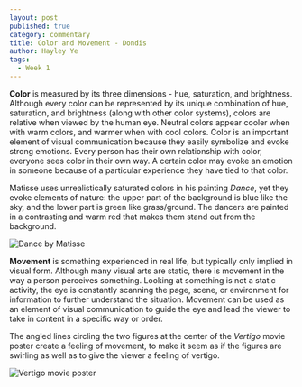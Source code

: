 ```yaml
---
layout: post
published: true
category: commentary
title: Color and Movement - Dondis
author: Hayley Ye
tags:
  - Week 1
---
```

**Color** is measured by its three dimensions - hue, saturation, and brightness. Although every color can be represented by its unique combination of hue, saturation, and brightness (along with other color systems), colors are relative when viewed by the human eye. Neutral colors appear cooler when with warm colors, and warmer when with cool colors. Color is an important element of visual communication because they easily symbolize and evoke strong emotions. Every person has their own relationship with color, everyone sees color in their own way. A certain color may evoke an emotion in someone because of a particular experience they have tied to that color. 

Matisse uses unrealistically saturated colors in his painting _Dance_, yet they evoke elements of nature: the upper part of the background is blue like the sky, and the lower part is green like grass/ground. The dancers are painted in a contrasting and warm red that makes them stand out from the background. 

![Dance by Matisse]({{site.baseurl}}/assets/matisse-dance-color.jpeg)

**Movement** is something experienced in real life, but typically only implied in visual form. Although many visual arts are static, there is movement in the way a person perceives something. Looking at something is not a static activity, the eye is constantly scanning the page, scene, or environment for information to further understand the situation. Movement can be used as an element of visual communication to guide the eye and lead the viewer to take in content in a specific way or order. 

The angled lines circling the two figures at the center of the _Vertigo_ movie poster create a feeling of movement, to make it seem as if the figures are swirling as well as to give the viewer a feeling of vertigo. 

![Vertigo movie poster]({{site.baseurl}}/assets/vertigo-poster-movement.jpeg)
